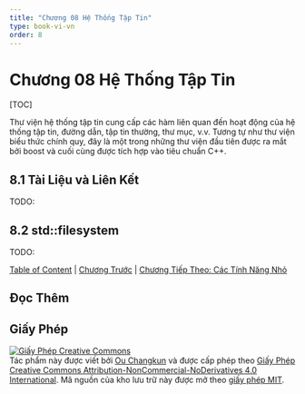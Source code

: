 ```yaml
---
title: "Chương 08 Hệ Thống Tập Tin"
type: book-vi-vn
order: 8
---
```


# Chương 08 Hệ Thống Tập Tin

[TOC]

Thư viện hệ thống tập tin cung cấp các hàm liên quan đến 
hoạt động của hệ thống tập tin, đường dẫn, tập tin thường, thư mục, v.v. 
Tương tự như thư viện biểu thức chính quy, đây là một trong những thư viện đầu tiên 
được ra mắt bởi boost và cuối cùng được tích hợp vào tiêu chuẩn C++.

## 8.1 Tài Liệu và Liên Kết

TODO:

## 8.2 std::filesystem

TODO:

[Table of Content](./toc.md) | [Chương Trước](./07-thread.md) | [Chương Tiếp Theo: Các Tính Năng Nhỏ](./09-others.md)

## Đọc Thêm

## Giấy Phép

<a rel="license" href="https://creativecommons.org/licenses/by-nc-nd/4.0/"><img alt="Giấy Phép Creative Commons" style="border-width:0" src="https://i.creativecommons.org/l/by-nc-nd/4.0/88x31.png" /></a><br />Tác phẩm này được viết bởi [Ou Changkun](https://changkun.de) và được cấp phép theo <a rel="license" href="https://creativecommons.org/licenses/by-nc-nd/4.0/">Giấy Phép Creative Commons Attribution-NonCommercial-NoDerivatives 4.0 International</a>. Mã nguồn của kho lưu trữ này được mở theo [giấy phép MIT](../../LICENSE).